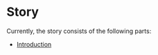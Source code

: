 # Story

Currently, the story consists of the following parts:

- [Introduction](./introduction.md)
